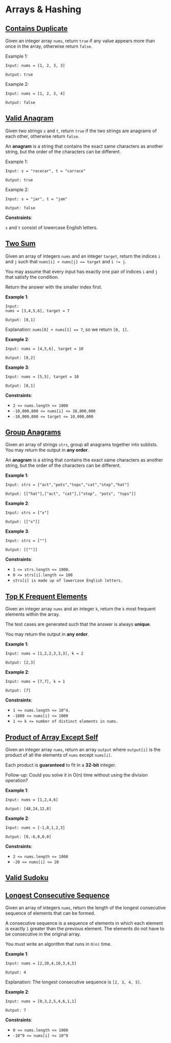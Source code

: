 # Arrays & Hashing

## [Contains Duplicate](https://neetcode.io/solutions/contains-duplicate)
Given an integer array `nums`, return `true` if any value appears more than once in the array, otherwise return `false`.

Example 1:
```text
Input: nums = [1, 2, 3, 3]

Output: true
```

Example 2:
```text
Input: nums = [1, 2, 3, 4]

Output: false
```

## [Valid Anagram](https://neetcode.io/solutions/valid-anagram)
Given two strings `s` and `t`, return `true` if the two strings are anagrams of each other, otherwise return `false`.

An **anagram** is a string that contains the exact same characters as another string, but the order of the characters can be different.

Example 1:
```text
Input: s = "racecar", t = "carrace"

Output: true
```

Example 2:
```text
Input: s = "jar", t = "jam"

Output: false
```

**Constraints**:

`s` and `t` consist of lowercase English letters.

## [Two Sum](https://neetcode.io/solutions/two-sum)
Given an array of integers `nums` and an integer `target`, return the indices `i` and `j` such that `nums[i] + nums[j] == target` and `i != j`.

You may assume that every input has exactly one pair of indices `i` and `j` that satisfy the condition.

Return the answer with the smaller index first.

**Example 1**:
```text
Input: 
nums = [3,4,5,6], target = 7

Output: [0,1]
```
Explanation: `nums[0] + nums[1] == 7`, so we return `[0, 1]`.

**Example 2**:
```text
Input: nums = [4,5,6], target = 10

Output: [0,2]
```

**Example 3**:
```text
Input: nums = [5,5], target = 10

Output: [0,1]
```

**Constraints**:
* `2 <= nums.length <= 1000`
* `-10,000,000 <= nums[i] <= 10,000,000`
* `-10,000,000 <= target <= 10,000,000`

## [Group Anagrams](https://neetcode.io/solutions/group-anagrams)
Given an array of strings `strs`, group all anagrams together into sublists. You may return the output in **any order**.

An **anagram** is a string that contains the exact same characters as another string, but the order of the characters can be different.

**Example 1**:
```text
Input: strs = ["act","pots","tops","cat","stop","hat"]

Output: [["hat"],["act", "cat"],["stop", "pots", "tops"]]
```

**Example 2**:
```text
Input: strs = ["x"]

Output: [["x"]]
```

**Example 3**:
```text
Input: strs = [""]

Output: [[""]]
```

**Constraints**:
* `1 <= strs.length <= 1000.`
* `0 <= strs[i].length <= 100`
* `strs[i] is made up of lowercase English letters.`

## [Top K Frequent Elements](https://neetcode.io/solutions/top-k-frequent-elements)
Given an integer array `nums` and an integer `k`, return the `k` most frequent elements within the array.

The test cases are generated such that the answer is always **unique**.

You may return the output in **any order**.

**Example 1**:
```text
Input: nums = [1,2,2,3,3,3], k = 2

Output: [2,3]
```

**Example 2**:
```text
Input: nums = [7,7], k = 1

Output: [7]
```

**Constraints**:
* `1 <= nums.length <= 10^4.`
* `-1000 <= nums[i] <= 1000`
* `1 <= k <= number of distinct elements in nums.`

## [Product of Array Except Self](https://neetcode.io/solutions/product-of-array-except-self)
Given an integer array `nums`, return an array `output` where `output[i]` is the product of all the elements of `nums` except `nums[i]`.

Each product is **guaranteed** to fit in a **32-bit** integer.

Follow-up: Could you solve it in O(n) time without using the division operation?

**Example 1**:
```text
Input: nums = [1,2,4,6]

Output: [48,24,12,8]
```

**Example 2**:
```text
Input: nums = [-1,0,1,2,3]

Output: [0,-6,0,0,0]
```

**Constraints**:
* `2 <= nums.length <= 1000`
* `-20 <= nums[i] <= 20`

## [Valid Sudoku](https://neetcode.io/solutions/valid-sudoku)


## [Longest Consecutive Sequence]()
Given an array of integers `nums`, return the length of the longest consecutive sequence of elements that can be formed.

A consecutive sequence is a sequence of elements in which each element is exactly `1` greater than the previous element. The elements do not have to be consecutive in the original array.

You must write an algorithm that runs in `O(n)` time.

**Example 1**:
```test
Input: nums = [2,20,4,10,3,4,5]

Output: 4
```
Explanation: The longest consecutive sequence is `[2, 3, 4, 5]`.

**Example 2**:
```text
Input: nums = [0,3,2,5,4,6,1,1]

Output: 7
```

**Constraints**:
* `0 <= nums.length <= 1000`
* `-10^9 <= nums[i] <= 10^9`